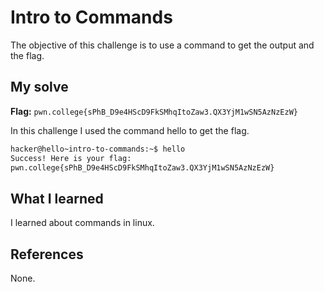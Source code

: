 # Intro to Commands
The objective of this challenge is to use a command to get the output and the flag.

## My solve
**Flag:** `pwn.college{sPhB_D9e4HScD9FkSMhqItoZaw3.QX3YjM1wSN5AzNzEzW}`

In this challenge I used the command hello to get the flag.
```bash
hacker@hello~intro-to-commands:~$ hello
Success! Here is your flag:
pwn.college{sPhB_D9e4HScD9FkSMhqItoZaw3.QX3YjM1wSN5AzNzEzW}
```

## What I learned
I learned about commands in linux.

## References 
None.

